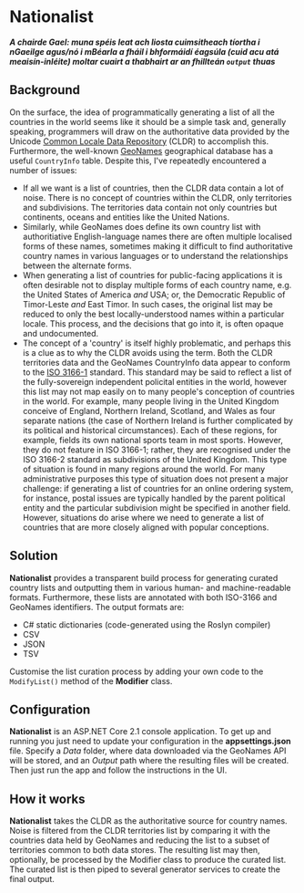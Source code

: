 # Nationalist

***A chairde Gael: muna spéis leat ach liosta cuimsitheach tíortha i nGaeilge agus/nó i mBéarla a fháil i bhformáidí éagsúla (cuid acu atá meaisín-inléite) moltar cuairt a thabhairt ar an fhillteán `output` thuas***

## Background

On the surface, the idea of programmatically generating a list of all the countries in the world seems like it should be a simple task and, generally speaking, programmers will draw on the authoritative data provided by the Unicode [Common Locale Data Repository](http://cldr.unicode.org/) (CLDR) to accomplish this. Furthermore, the well-known [GeoNames](http://www.geonames.org/) geographical database has a useful `CountryInfo` table. Despite this, I've repeatedly encountered a number of issues:

- If all we want is a list of countries, then the CLDR data contain a lot of noise. There is no concept of countries within the CLDR, only territories and subdivisions. The territories data contain not only countries but continents, oceans and entities like the United Nations.
- Similarly, while GeoNames does define its own country list with authoritiative English-language names there are often multiple localised forms of these names, sometimes making it difficult to find authoritative country names in various languages or to understand the relationships between the alternate forms.
- When generating a list of countries for public-facing applications it is often desirable not to display multiple forms of each country name, e.g. the United States of America *and* USA; or, the Democratic Republic of Timor-Leste *and* East Timor. In such cases, the original list may be reduced to only the best locally-understood names within a particular locale. This process, and the decisions that go into it, is often opaque and undocumented.
- The concept of a 'country' is itself highly problematic, and perhaps this is a clue as to why the CLDR avoids using the term. Both the CLDR territories data and the GeoNames CountryInfo data appear to conform to the [ISO 3166-1](https://www.iso.org/iso-3166-country-codes.html) standard. This standard may be said to reflect a list of the fully-sovereign independent policital entities in the world, however this list may not map easily on to many people's conception of countries in the world. For example, many people living in the United Kingdom conceive of England, Northern Ireland, Scotland, and Wales as four separate nations (the case of Northern Ireland is further complicated by its political and historical circumstances). Each of these regions, for example, fields its own national sports team in most sports. However, they do not feature in ISO 3166-1; rather, they are recognised under the ISO 3166-2 standard as subdivisions of the United Kingdom. This type of situation is found in many regions around the world. For many administrative purposes this type of situation does not present a major challenge: if generating a list of countries for an online ordering system, for instance, postal issues are typically handled by the parent political entity and the particular subdivision might be specified in another field. However, situations do arise where we need to generate a list of countries that are more closely aligned with popular conceptions.

## Solution

**Nationalist** provides a transparent build process for generating curated country lists and outputting them in various human- and machine-readable formats. Furthermore, these lists are annotated with both ISO-3166 and GeoNames identifiers. The output formats are:

- C# static dictionaries (code-generated using the Roslyn compiler)
- CSV
- JSON
- TSV

Customise the list curation process by adding your own code to the `ModifyList()` method of the **Modifier** class.

## Configuration

**Nationalist** is an ASP.NET Core 2.1 console application. To get up and running you just need to update your configuration in the **appsettings.json** file. Specify a *Data* folder, where data downloaded via the GeoNames API will be stored, and an *Output* path where the resulting files will be created. Then just run the app and follow the instructions in the UI.

## How it works

**Nationalist** takes the CLDR as the authoritative source for country names. Noise is filtered from the CLDR territories list by comparing it with the countries data held by GeoNames and reducing the list to a subset of territories common to both data stores. The resulting list may then, optionally, be processed by the Modifier class to produce the curated list. The curated list is then piped to several generator services to create the final output.
